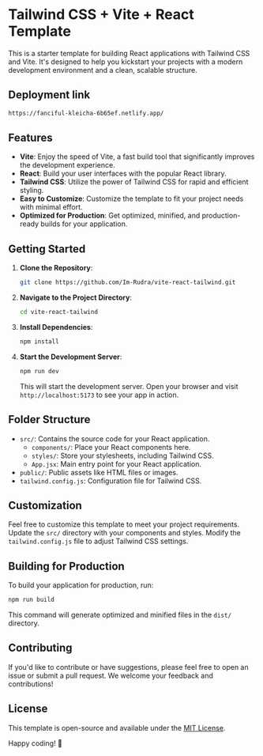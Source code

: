 # Tailwind CSS + Vite + React Template

This is a starter template for building React applications with Tailwind CSS and Vite. It's designed to help you kickstart your projects with a modern development environment and a clean, scalable structure.

## Deployment link
```bash
https://fanciful-kleicha-6b65ef.netlify.app/
```

## Features

- **Vite**: Enjoy the speed of Vite, a fast build tool that significantly improves the development experience.
- **React**: Build your user interfaces with the popular React library.
- **Tailwind CSS**: Utilize the power of Tailwind CSS for rapid and efficient styling.
- **Easy to Customize**: Customize the template to fit your project needs with minimal effort.
- **Optimized for Production**: Get optimized, minified, and production-ready builds for your application.

## Getting Started

1. **Clone the Repository**:

   ```bash
   git clone https://github.com/Im-Rudra/vite-react-tailwind.git
   ```

2. **Navigate to the Project Directory**:

   ```bash
   cd vite-react-tailwind
   ```

3. **Install Dependencies**:

   ```bash
   npm install
   ```

4. **Start the Development Server**:

   ```bash
   npm run dev
   ```

   This will start the development server. Open your browser and visit `http://localhost:5173` to see your app in action.

## Folder Structure

- `src/`: Contains the source code for your React application.
  - `components/`: Place your React components here.
  - `styles/`: Store your stylesheets, including Tailwind CSS.
  - `App.jsx`: Main entry point for your React application.
- `public/`: Public assets like HTML files or images.
- `tailwind.config.js`: Configuration file for Tailwind CSS.

## Customization

Feel free to customize this template to meet your project requirements. Update the `src/` directory with your components and styles. Modify the `tailwind.config.js` file to adjust Tailwind CSS settings.

## Building for Production

To build your application for production, run:

```bash
npm run build
```

This command will generate optimized and minified files in the `dist/` directory.

## Contributing

If you'd like to contribute or have suggestions, please feel free to open an issue or submit a pull request. We welcome your feedback and contributions!

## License

This template is open-source and available under the [MIT License](LICENSE).

Happy coding! 🚀
